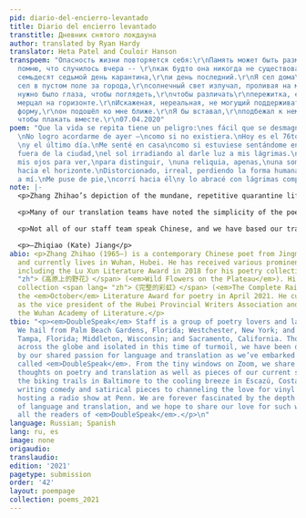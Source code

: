 ```yaml
---
pid: diario-del-encierro-levantado
title: Diario del encierro levantado
transtitle: Дневник снятого локдауна
author: translated by Ryan Hardy
translator: Heta Patel and Couloir Hanson
transpoem: "Опасность жизни повторяется себя:\r\nПамять может быть размагнита.\r\nНе
  помню, что случилось вчера -- \r\nкак будто она никогда не существовала.\r\nСегодня
  семьдесят седьмой день карантина,\r\nи день последний.\r\nЯ сел дома\r\nкак будто
  сел в пустом поле за города,\r\nсолнечный свет излучал, проливая на мои слезы.\r\nМне
  нужно было глаза, чтобы поглядеть,\r\nчтобы различать\r\nпережитка, едва,\r\nтень
  мерцал на горизонте.\r\nИскаженая, нереальная, не могущий поддерживать\r\nчеловеческую
  форму,\r\nон подошёл ко мне ближе.\r\nЯ бы вставал,\r\nподбежал к нему\r\nпод руку,
  чтобы плакать вместе.\r\n07.04.2020"
poem: "Que la vida se repita tiene un peligro:\nes fácil que se desmagnetice la memoria.
  \nNo logro acordarme de ayer —\ncomo si no existiera.\nHoy es el 76to día de cuarentena
  \ny el último día.\nMe senté en casa\ncomo si estuviese sentándome en un prado vacío
  fuera de la ciudad,\nel sol irradiando al darle luz a mis lágrimas.\nTuve que entrecerrar
  mis ojos para ver,\npara distinguir, \nuna reliquia, apenas,\nuna sombra parpadeó
  hacia el horizonte.\nDistorcionado, irreal, perdiendo la forma humana,\nse acercó
  a mí.\nMe puse de pie,\ncorrí hacia él\ny lo abracé con lágrimas compartidas.\n7/4/2020"
note: |-
  <p>Zhang Zhihao’s depiction of the mundane, repetitive quarantine life has resonated with all of us. The poem <span lang= "zh">《开封日记》</span> speaks of a collectively shared experience in the times of isolation and imparts hope in the age of turmoil. When translating the poem, we have noted the matter-of-factness and repetitions in Zhang’s original poem and have tried to preserve these qualities when translating the poem into different languages. For instance, our Italian translation uses repeated <em>erò</em> ending of the future tense verbs as well as the echoed <em>i</em> in <em>piedi</em>, <em>lui</em> in the last few lines to evoke the sense of time blending together when the surroundings don’t change much. Similarly, our Portuguese translation describes the slow passing of time in quarantine by adding extra syllables such as <em>eu</em> and unnecessary prepositions to slow down the pace of the translation.</p>

  <p>Many of our translation teams have noted the simplicity of the poem that is easy to replicate in other languages, though there have been a few difficult words that require imagery to hone in on the word choice. “<span lang= "zh">空地</span>” in line 8, for example, whose literal translation is “empty/open ground/field,” is translated as “open field” in English and <em>prado</em> in Spanish, both evoking the imagery of a park with meadows, a beautiful image in the dark time of the pandemic. In line 12, “<span lang= "zh">未亡人</span>” is translated as “a survived man” in English and <em>un sopravvissuto</em> in Italian, while referring to those who have fought hard in the pandemic and made it through. The past participles of “survive” and <em>sopravvivere</em> used here set a tone of finality to an action that seems long and enduring.</p>

  <p>Not all of our staff team speak Chinese, and we have based our translations in other languages on the English version produced by our Mandarin-speaking staff members. Nevertheless, we all agree that the global nature of the pandemic allows the piece to resonate across many languages. This year, we also include a translation into Old English, a seemingly dead language yet one that still fits well in the contemporary context. <em>Beowulf</em> and many other Old English poems often focus on loss and grief and our powerlessness in the face of death, no matter our strength or heroic ability. What we have collectively lived through in the past year and a half indeed revolves around such themes. However, in such times of grief and darkness, we still see lights of hope and hold on to them. Whether it is the imagination of sitting on open fields outside of the city, or running over to embrace the survived man, we find strength through this collectively shared experience. As in the last line of our German translation, “Und umarme ihn mit gemeinsamen Tränen,” the addition of <em>gemeinsamen</em> (“common” in English) captures such collective experience with a Romantic sense of humanity. We continue to support each other with caring and hope while fighting through the path of danger and turmoil.</p>

  <p>—Zhiqiao (Kate) Jiang</p>
abio: <p>Zhang Zhihao (1965–) is a contemporary Chinese poet from Jingmen, Hubei,
  and currently lives in Wuhan, Hubei. He has received various prominent poetry awards,
  including the Lu Xun Literature Award in 2018 for his poetry collection <span lang=
  "zh">《高原上的野花》</span> (<em>Wild Flowers on the Plateau</em>). His most recent poetry
  collection <span lang= "zh">《完整的彩虹》</span> (<em>The Complete Rainbow</em>) has received
  the <em>October</em> Literature Award for poetry in April 2021. He currently serves
  as the vice president of the Hubei Provincial Writers Association and the dean of
  the Wuhan Academy of Literature.</p>
tbio: "<p><em>DoubleSpeak</em> Staff is a group of poetry lovers and language aficionados.
  We hail from Palm Beach Gardens, Florida; Westchester, New York; and Hangzhou, China;
  Tampa, Florida; Middleton, Wisconsin; and Sacramento, California. Though scattered
  across the globe and isolated in this time of turmoil, we have been drawn together
  by our shared passion for language and translation as we’ve embarked on this adventure
  called <em>DoubleSpeak</em>. From the tiny windows on Zoom, we share with each other
  thoughts on poetry and translation as well as pieces of our current states: from
  the biking trails in Baltimore to the cooling breeze in Escazú, Costa Rica; from
  writing comedy and satirical pieces to channeling the love for vinyl records into
  hosting a radio show at Penn. We are forever fascinated by the depth and breadth
  of language and translation, and we hope to share our love for such wonders with
  all the readers of <em>DoubleSpeak</em>.</p>\n"
language: Russian; Spanish
lang: ru, es
image: none
origaudio:
translaudio:
edition: '2021'
pagetype: submission
order: '42'
layout: poempage
collection: poems_2021
---
```


